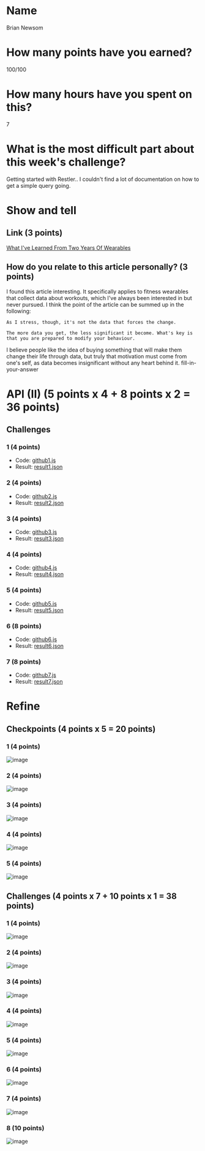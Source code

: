 # Name

Brian Newsom

# How many points have you earned?

100/100

# How many hours have you spent on this?

7

# What is the most difficult part about this week's challenge?

Getting started with Restler.. I couldn't find a lot of documentation on how to get a simple query going.

# Show and tell

## Link (3 points)

[What I've Learned From Two Years Of Wearables](http://www.pocketgamer.biz/comment-and-opinion/59882/what-ive-learned-from-two-years-of-wearables/)

## How do you relate to this article personally? (3 points)

I found this article interesting.  It specifically applies to fitness wearables that collect data about workouts, which I've always been interested in but never pursued.  I think the point of the article can be summed up in the following:
```
As I stress, though, it's not the data that forces the change.

The more data you get, the less significant it become. What's key is that you are prepared to modify your behaviour.
```

I believe people like the idea of buying something that will make them change their life through data, but truly that motivation must come from one's self, as data becomes insignificant without any heart behind it.
fill-in-your-answer

# API (II) (5 points x 4 + 8 points x 2 = 36 points)

## Challenges

### 1 (4 points)

* Code: [github1.js](github1.js)
* Result: [result1.json](result1.json)

### 2 (4 points)

* Code: [github2.js](github23.js)
* Result: [result2.json](result2.json)

### 3 (4 points)

* Code: [github3.js](github3.js)
* Result: [result3.json](result.json)

### 4 (4 points)

* Code: [github4.js](github4.js)
* Result: [result4.json](result4.json)

### 5 (4 points)

* Code: [github5.js](github5.js)
* Result: [result5.json](result5.json)

### 6 (8 points)

* Code: [github6.js](github6.js)
* Result: [result6.json](result6.json)

### 7 (8 points)

* Code: [github7.js](github7.js)
* Result: [result7.json](result7.json)


# Refine

## Checkpoints (4 points x 5 = 20 points)

### 1 (4 points)

![image](orcp1.png?raw=true)

### 2 (4 points)

![image](orcp2.png?raw=true)

### 3 (4 points)

![image](orcp3.png?raw=true)

### 4 (4 points)

![image](orcp4.png?raw=true)

### 5 (4 points)

![image](orcp5.png?raw=true)

## Challenges (4 points x 7 + 10 points x 1 = 38 points)

### 1 (4 points)

![image](challenge1.png?raw=true)

### 2 (4 points)

![image](challenge2.png?raw=true)

### 3 (4 points)

![image](challenge3.png?raw=true)

### 4 (4 points)

![image](challenge4.png?raw=true)

### 5 (4 points)

![image](challenge5.png?raw=true)

### 6 (4 points)

![image](challenge6.png?raw=true)

### 7 (4 points)

![image](challenge7.png?raw=true)

### 8 (10 points)

![image](challenge8.png?raw=true)

